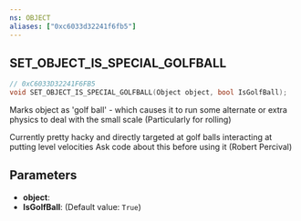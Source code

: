```yaml
---
ns: OBJECT
aliases: ["0xc6033d32241f6fb5"]
---
```

## SET_OBJECT_IS_SPECIAL_GOLFBALL

```c
// 0xC6033D32241F6FB5
void SET_OBJECT_IS_SPECIAL_GOLFBALL(Object object, bool IsGolfBall);
```

Marks object as 'golf ball' - which causes it to run some alternate or extra physics to deal with the small scale (Particularly for rolling)

Currently pretty hacky and directly targeted at golf balls interacting at putting level velocities Ask code about this before using it (Robert Percival)


## Parameters
* **object**: 
* **IsGolfBall**: (Default value: `True`)
